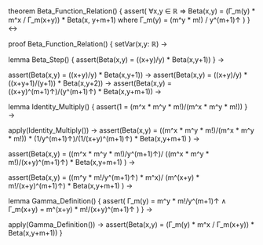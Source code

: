 theorem Beta_Function_Relation() {
  assert(
    ∀x,y ∈ ℝ ⇒ 
    Beta(x,y) = (Γ_m(y) * m^x / Γ_m(x+y)) * Beta(x, y+m+1)
    where Γ_m(y) = (m^y * m!) / y^(m+1)↑
  )
} ↔

proof Beta_Function_Relation() {
  setVar(x,y: ℝ) →
  
  lemma Beta_Step() {
    assert(Beta(x,y) = ((x+y)/y) * Beta(x,y+1))
  } →
  
  assert(Beta(x,y) = ((x+y)/y) * Beta(x,y+1)) →
  assert(Beta(x,y) = ((x+y)/y) * ((x+y+1)/(y+1)) * Beta(x,y+2)) →
  assert(Beta(x,y) = ((x+y)^(m+1)↑)/(y^(m+1)↑) * Beta(x,y+m+1)) →
  
  lemma Identity_Multiply() {
    assert(1 = (m^x * m^y * m!)/(m^x * m^y * m!))
  } →
  
  apply(Identity_Multiply()) →
  assert(Beta(x,y) = 
    ((m^x * m^y * m!)/(m^x * m^y * m!)) * 
    (1/y^(m+1)↑)/(1/(x+y)^(m+1)↑) * 
    Beta(x,y+m+1)
  ) →
  
  assert(Beta(x,y) = 
    ((m^x * m^y * m!)/y^(m+1)↑)/
    ((m^x * m^y * m!)/(x+y)^(m+1)↑) * 
    Beta(x,y+m+1)
  ) →
  
  assert(Beta(x,y) = 
    ((m^y * m!/y^(m+1)↑) * m^x)/
    (m^(x+y) * m!/(x+y)^(m+1)↑) * 
    Beta(x,y+m+1)
  ) →
  
  lemma Gamma_Definition() {
    assert(
      Γ_m(y) = m^y * m!/y^(m+1)↑ ∧
      Γ_m(x+y) = m^(x+y) * m!/(x+y)^(m+1)↑
    )
  } →
  
  apply(Gamma_Definition()) →
  assert(Beta(x,y) = (Γ_m(y) * m^x / Γ_m(x+y)) * Beta(x,y+m+1))
}